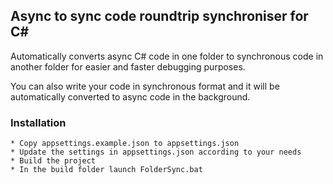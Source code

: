 ## Async to sync code roundtrip synchroniser for C#
Automatically converts async C# code in one folder to synchronous code in another folder for easier and faster debugging purposes. 

You can also write your code in synchronous format and it will be automatically converted to async code in the background.

### Installation

    * Copy appsettings.example.json to appsettings.json
    * Update the settings in appsettings.json according to your needs
    * Build the project
    * In the build folder launch FolderSync.bat
    
    
